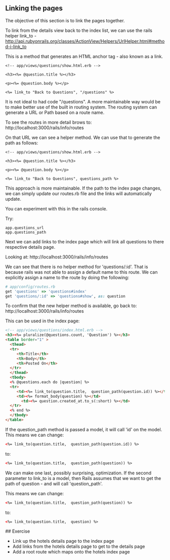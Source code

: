 ## Linking the pages

The objective of this section is to link the pages together.

To link from the details view back to the index list, we can use the rails helper link_to - http://api.rubyonrails.org/classes/ActionView/Helpers/UrlHelper.html#method-i-link_to

This is a method that generates an HTML anchor tag - also known as a link.

```
<!-- app/views/questions/show.html.erb -->

<h3><%= @question.title %></h3>

<p><%= @question.body %></p>

<%= link_to "Back to Questions", "/questions" %>
```

It is not ideal to had code "/questions". A more maintainable way would be to make better use of the built in routing system. The routing system can generate a URL or Path based on a route name.  

To see the routes in more detail brows to: http://localhost:3000/rails/info/routes

On that URL we can see a helper method. We can use that to generate the path as follows:

```
<!-- app/views/questions/show.html.erb -->

<h3><%= @question.title %></h3>

<p><%= @question.body %></p>

<%= link_to "Back to Questions", questions_path %>
```

This approach is more maintainable. If the path to the index page changes, we can simply update our routes.rb file and the links will automatically update.  

You can experiment with this in the rails console.

Try:
```
app.questions_url
app.questions_path
```

Next we can add links to the index page which will link all questions to there respective details page.

Looking at: http://localhost:3000/rails/info/routes

We can see that there is no helper method for 'questions/:id'. That is because rails was not able to assign a default name to this route. We can explicitly assign a name to the route by doing the following:

```ruby
# app/config/routes.rb
get 'questions' => 'questions#index'
get 'questions/:id' => 'questions#show', as: question
``` 

To confirm that the new helper method is available, go back to: http://localhost:3000/rails/info/routes

This can be used in the index page:

```html
<!-- app/views/questions/index.html.erb -->
<h3><%= pluralize(@questions.count, 'Question') %></h3>
<table border="1" >
  <thead>
  <tr>
     <th>Title</th>
     <th>Body</th>
     <th>Posted On</th>
  </tr>
  </thead>
  <tbody>
  <% @questions.each do |question| %>
  <tr>
     <td><%= link_to(question.title,  question_path(question.id)) %></td>
     <td><%= format_body(question) %></td>
	   <td><%= question.created_at.to_s(:short) %></td>
  </tr>
  <% end %>  
  </tbody>
</table>
```
If the question_path method is passed a model, it will call 'id' on the model. This means we can change:

```html
<%= link_to(question.title,  question_path(question.id)) %>
```

to:

```html
<%= link_to(question.title,  question_path(question)) %>
```

We can make one last, possibly surprising, optimization. If the second parameter to link_to is a model, then Rails assumes that we want to get the path of question - and will call 'question_path'. 

This means we can change:
```html
<%= link_to(question.title,  question_path(question)) %>
```
to:
```html
<%= link_to(question.title,  question) %>
```

## Exercise

* Link up the hotels details page to the index page
* Add links from the hotels details page to get to the details page
* Add a root route which maps onto the hotels index page
